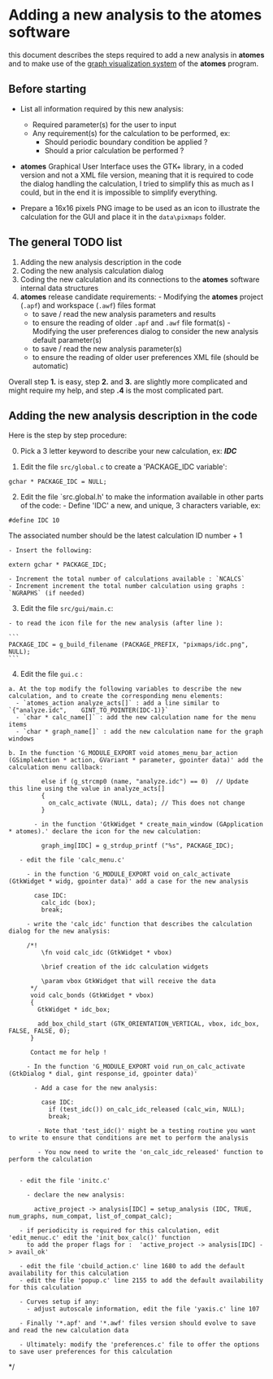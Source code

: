 # Adding a new analysis to the **atomes** software

this document describes the steps required to add a new analysis in **atomes** 
and to make use of the [graph visualization system](https://atomes.ipcms.fr/analyze/) of the **atomes** program. 

## Before starting 

  - List all information required by this new analysis: 
    - Required parameter(s) for the user to input
    - Any requirement(s) for the calculation to be performed, ex: 
      - Should periodic boundary condition be applied ?
      - Should a prior calculation be performed ?

  - **atomes** Graphical User Interface uses the GTK+ library, in a coded version and not a XML file version, 
    meaning that it is required to code the dialog handling the calculation, I tried to simplify this as much as I could, 
    but in the end it is impossible to simplify everything.  
  
  - Prepare a 16x16 pixels PNG image to be used as an icon to illustrate the calculation for the GUI and place it in the `data\pixmaps` folder.

## The general TODO list

  1. Adding the new analysis description in the code
  2. Coding the new analysis calculation dialog
  3. Coding the new calculation and its connections to the **atomes** software internal data structures
  4. **atomes** release candidate requirements:
    - Modifying the **atomes** project (`.apf`) and workspace (`.awf`) files format
      - to save / read the new analysis parameters and results
      - to ensure the reading of older `.apf` and `.awf` file format(s)
    - Modifying the user preferences dialog to consider the new analysis default parameter(s)
      - to save / read the new analysis parameter(s)
      - to ensure the reading of older user preferences XML file (should be automatic)

Overall step **1.** is easy, step **2.** and **3.** are slightly more complicated and might require my help, and step **.4** is the most complicated part. 

## Adding the new analysis description in the code

Here is the step by step procedure: 

  0. Pick a 3 letter keyword to describe your new calculation, ex: ***IDC***

  1. Edit the file `src/global.c` to create a 'PACKAGE_IDC variable':

  ```
  gchar * PACKAGE_IDC = NULL;
  ```

  2. Edit the file `src.global.h' to make the information available in other parts of the code:
    - Define 'IDC' a new, and unique, 3 characters variable, ex: 
  ```
  #define IDC 10
  ```
  The associated number should be the latest calculation ID number + 1

    - Insert the following: 
  ```
  extern gchar * PACKAGE_IDC;
  ```
    - Increment the total number of calculations available : `NCALCS`
    - Increment increment the total number calculation using graphs : `NGRAPHS` (if needed)

  3. Edit the file `src/gui/main.c`:
 
    - to read the icon file for the new analysis (after line ): 

    ```
    PACKAGE_IDC = g_build_filename (PACKAGE_PREFIX, "pixmaps/idc.png", NULL);
    ```

  4. Edit the file `gui.c` :

    a. At the top modify the following variables to describe the new calculation, and to create the corresponding menu elements:
      - `atomes_action analyze_acts[]` : add a line similar to `{"analyze.idc",    GINT_TO_POINTER(IDC-1)}`
      - `char * calc_name[]` : add the new calculation name for the menu items
      - `char * graph_name[]` : add the new calculation name for the graph windows

    b. In the function 'G_MODULE_EXPORT void atomes_menu_bar_action (GSimpleAction * action, GVariant * parameter, gpointer data)' add the calculation menu callback:

             else if (g_strcmp0 (name, "analyze.idc") == 0)  // Update this line using the value in analyze_acts[]
             {
               on_calc_activate (NULL, data); // This does not change
             }

           - in the function 'GtkWidget * create_main_window (GApplication * atomes).' declare the icon for the new calculation:

             graph_img[IDC] = g_strdup_printf ("%s", PACKAGE_IDC);

       - edit the file 'calc_menu.c'

         - in the function 'G_MODULE_EXPORT void on_calc_activate (GtkWidget * widg, gpointer data)' add a case for the new analysis

           case IDC:
             calc_idc (box);
             break;

         - write the 'calc_idc' function that describes the calculation dialog for the new analysis:

         /*!
             \fn void calc_idc (GtkWidget * vbox)

             \brief creation of the idc calculation widgets

             \param vbox GtkWidget that will receive the data
          */
          void calc_bonds (GtkWidget * vbox)
          {
            GtkWidget * idc_box;

            add_box_child_start (GTK_ORIENTATION_VERTICAL, vbox, idc_box, FALSE, FALSE, 0);
          }

          Contact me for help !

         - In the function 'G_MODULE_EXPORT void run_on_calc_activate (GtkDialog * dial, gint response_id, gpointer data)' 

           - Add a case for the new analysis:

             case IDC:
               if (test_idc()) on_calc_idc_released (calc_win, NULL);
               break;

            - Note that 'test_idc()' might be a testing routine you want to write to ensure that conditions are met to perform the analysis

            - You now need to write the 'on_calc_idc_released' function to perform the calculation
 

       - edit the file 'initc.c'

         - declare the new analysis:

           active_project -> analysis[IDC] = setup_analysis (IDC, TRUE, num_graphs, num_compat, list_of_compat_calc);

       - if periodicity is required for this calculation, edit 'edit_menuc.c' edit the 'init_box_calc()' function
         to add the proper flags for :  'active_project -> analysis[IDC] -> avail_ok'

       - edit the file 'cbuild_action.c' line 1680 to add the default availability for this calculation
       - edit the file 'popup.c' line 2155 to add the default availability for this calculation

       - Curves setup if any:
         - adjust autoscale information, edit the file 'yaxis.c' line 107

       - Finally '*.apf' and '*.awf' files version should evolve to save and read the new calculation data

       - Ultimately: modify the 'preferences.c' file to offer the options to save user preferences for this calculation

  */
  
